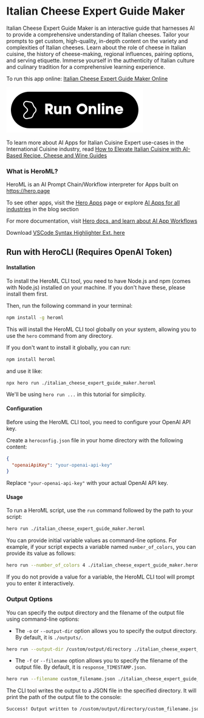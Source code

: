 # Italian Cheese Expert Guide Maker

Italian Cheese Expert Guide Maker is an interactive guide that harnesses AI to provide a comprehensive understanding of Italian cheeses. Tailor your prompts to get custom, high-quality, in-depth content on the variety and complexities of Italian cheeses. Learn about the role of cheese in Italian cuisine, the history of cheese-making, regional influences, pairing options, and serving etiquette. Immerse yourself in the authenticity of Italian culture and culinary tradition for a comprehensive learning experience.

To run this app online: [Italian Cheese Expert Guide Maker Online](https://hero.page/app/italian-cheese-expert-guide-maker-authentic-guide:-italian-cheese-mastery/Ypzgz9GkNc36NIzj3Ilk)

[![Run Italian Cheese Expert Guide Maker Online](/assets/run.svg)](https://hero.page/app/italian-cheese-expert-guide-maker-authentic-guide:-italian-cheese-mastery/Ypzgz9GkNc36NIzj3Ilk)

To learn more about AI Apps for Italian Cuisine Expert use-cases in the International Cuisine industry, read [How to Elevate Italian Cuisine with AI-Based Recipe, Cheese and Wine Guides](https://hero.page/blog/ai/international-cuisine/how-to-elevate-italian-cuisine-with-ai-based-recipe-cheese-and-wine-guides/171006)

### What is HeroML?
HeroML is an AI Prompt Chain/Workflow interpreter for Apps built on https://hero.page 

To see other apps, visit the [Hero Apps](https://hero.page/apps) page or explore [AI Apps for all industries](https://hero.page/blog) in the blog section

For more documentation, visit [Hero docs, and learn about AI App Workflows](https://hero.page/tutorials/introduction-to-heroml)

Download [VSCode Syntax Highlighter Ext. here](https://marketplace.visualstudio.com/items?itemName=hero-page.heroml)

## Run with HeroCLI (Requires OpenAI Token)

#### Installation

To install the HeroML CLI tool, you need to have Node.js and npm (comes with Node.js) installed on your machine. If you don't have these, please install them first. 

Then, run the following command in your terminal:

```bash
npm install -g heroml
```

This will install the HeroML CLI tool globally on your system, allowing you to use the `hero` command from any directory.

If you don't want to install it globally, you can run:

```bash
npm install heroml
```

and use it like:

```bash
npx hero run ./italian_cheese_expert_guide_maker.heroml
```

We'll be using `hero run ...` in this tutorial for simplicity.

#### Configuration

Before using the HeroML CLI tool, you need to configure your OpenAI API key. 

Create a `heroconfig.json` file in your home directory with the following content:

```json
{
  "openaiApiKey": "your-openai-api-key"
}
```

Replace `"your-openai-api-key"` with your actual OpenAI API key.

#### Usage

To run a HeroML script, use the `run` command followed by the path to your script:

```bash
hero run ./italian_cheese_expert_guide_maker.heroml
```

You can provide initial variable values as command-line options. For example, if your script expects a variable named `number_of_colors`, you can provide its value as follows:

```bash
hero run --number_of_colors 4 ./italian_cheese_expert_guide_maker.heroml
```

If you do not provide a value for a variable, the HeroML CLI tool will prompt you to enter it interactively.

### Output Options

You can specify the output directory and the filename of the output file using command-line options:

- The `-o` or `--output-dir` option allows you to specify the output directory. By default, it is `./outputs/`.

```bash
hero run --output-dir /custom/output/directory ./italian_cheese_expert_guide_maker.heroml
```

- The `-f` or `--filename` option allows you to specify the filename of the output file. By default, it is `response_TIMESTAMP.json`.

```bash
hero run --filename custom_filename.json ./italian_cheese_expert_guide_maker.heroml
```

The CLI tool writes the output to a JSON file in the specified directory. It will print the path of the output file to the console:

```bash
Success! Output written to /custom/output/directory/custom_filename.json
```


